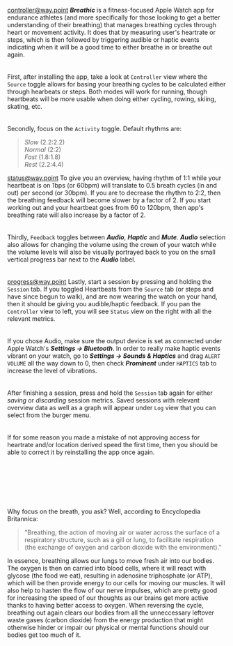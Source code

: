 <controller@way.point>
***Breathic*** is a fitness-focused Apple Watch app for endurance athletes (and more specifically for those looking to get a better understanding of their breathing) that manages breathing cycles through heart or movement activity. It does that by measuring user's heartrate or steps, which is then followed by triggering audible or haptic events indicating when it will be a good time to either breathe in or breathe out again.
\
\
\
First, after installing the app, take a look at `Controller` view where the `Source` toggle allows for basing your breathing cycles to be calculated either through hearbeats or steps. Both modes will work for running, though heartbeats will be more usable when doing either cycling, rowing, skiing, skating, etc.
\
\
\
Secondly, focus on the `Activity` toggle. Default rhythms are:
>
>*Slow* (2.2:2.2)
>\
>*Normal* (2:2)
>\
>*Fast* (1.8:1.8)
>\
>*Rest* (2.2:4.4)
>
<status@way.point>
To give you an overview, having rhythm of 1:1 while your heartbeat is on 1bps (or 60bpm) will translate to 0.5 breath cycles (in and out) per second (or 30bpm). If you are to decrease the rhythm to 2:2, then the breathing feedback will become slower by a factor of 2. If you start working out and your heartbeat goes from 60 to 120bpm, then app's breathing rate will also increase by a factor of 2.
\
\
\
Thirdly, `Feedback` toggles between ***Audio***, ***Haptic*** and ***Mute***. ***Audio*** selection also allows for changing the volume using the crown of your watch while the volume levels will also be visually portrayed back to you on the small vertical progress bar next to the ***Audio*** label.
\
\
\
<progress@way.point>
Lastly, start a session by pressing and holding the `Session` tab. If you toggled Heartbeats from the `Source` tab (or steps and have since begun to walk), and are now wearing the watch on your hand, then it should be giving you audible/haptic feedback. If you pan the `Controller` view to left, you will see `Status` view on the right with all the relevant metrics.
\
\
\
If you chose Audio, make sure the output device is set as connected under Apple Watch's ***Settings -> Bluetooth***. In order to really make haptic events vibrant on your watch, go to ***Settings -> Sounds & Haptics*** and drag `ALERT VOLUME` all the way down to 0, then check *‌**Prominent*** under `HAPTICS` tab to increase the level of vibrations.
\
\
\
After finishing a session, press and hold the `Session` tab again for either *saving* or *discarding* session metrics. Saved sessions with relevant overview data as well as a graph will appear under `Log` view that you can select from the burger menu.
\
\
\
If for some reason you made a mistake of not approving access for heartrate and/or location derived speed the first time, then you should be able to correct it by reinstalling the app once again.
\
\
\
\
\
\
\
\
Why focus on the breath, you ask? Well, according to Encyclopedia Britannica:  
>
>"Breathing, the action of moving air or water across the surface of a respiratory structure, such as a gill or lung, to facilitate respiration (the exchange of oxygen and carbon dioxide with the environment)."
>
In essence, breathing allows our lungs to move fresh air into our bodies. The oxygen is then on carried into blood cells, where it will react with glycose (the food we eat), resulting in adenosine triphosphate (or ATP), which will be then provide energy to our cells for moving our muscles. It will also help to hasten the flow of our nerve impulses, which are pretty good for increasing the speed of our thoughts as our brains get more active thanks to having better access to oxygen. When reversing the cycle, breathing out again clears our bodies from all the unneccessary leftover waste gases (carbon dioxide) from the energy production that might otherwise hinder or impair our physical or mental functions should our bodies get too much of it.

